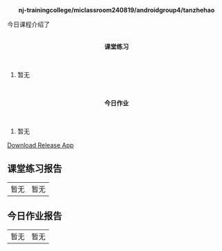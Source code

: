 <div>
    <p align="center">
        <strong>nj-trainingcollege/miclassroom240819/androidgroup4/tanzhehao</strong>
        <br>
    </p>
    今日课程介绍了
    <br><br>
    <p align="center"><strong>课堂练习</strong></p>
    <br>
</div>

1. 暂无

<div>
    <br>
    <p align="center"><strong>今日作业</strong></p>
    <br>
</div>

1. 暂无

<div>
    <a href="app/release/app-release.apk?inline=false">Download Release App</a>
    <br>
</div>

## 课堂练习报告

|      |      |
| ---- | ---- |
| 暂无 | 暂无 |

## 今日作业报告

|      |      |
| ---- | ---- |
| 暂无 | 暂无 |
